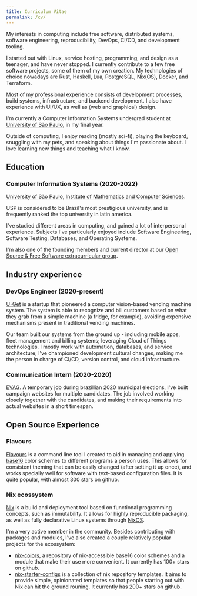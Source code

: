 ```yaml
---
title: Curriculum Vitae
permalink: /cv/
---
```


My interests in computing include free software, distributed systems, software
engineering, reproducibility, DevOps, CI/CD, and development tooling.

I started out with Linux, service hosting, programming, and design as a
teenager, and have never stopped. I currently contribute to a few free software
projects, some of them of my own creation. My technologies of choice nowadays
are Rust, Haskell, Lua, PostgreSQL, Nix(OS), Docker, and Terraform.

Most of my professional experience consists of development processes, build
systems, infrastructure, and backend development. I also have experience with
UI/UX, as well as (web and graphical) design.

I'm currently a Computer Information Systems undergrad student at [University
of São Paulo](https://usp.br), in my final year.

Outside of computing, I enjoy reading (mostly sci-fi), playing the keyboard,
snuggling with my pets, and speaking about things I'm passionate about. I love
learning new things and teaching what I know.

## Education

### Computer Information Systems (2020-2022)

[University of São Paulo](https://usp.br), [Institute of Mathematics and
Computer Sciences](https://icmc.usp.br).

USP is considered to be Brazil's most prestigious university, and is frequently
ranked the top university in latin america.

I've studied different areas in computing, and gained a lot of interpersonal
experience. Subjects I've particularly enjoyed include Software Engineering,
Software Testing, Databases, and Operating Systems.

I'm also one of the founding members and current director at our [Open Source &
Free Software extracurricular group](https://gelos.club).

## Industry experience

### DevOps Engineer (2020-present)

[U-Get](https://uget.express) is a startup that pioneered a computer
vision-based vending machine system. The system is able to recognize and bill
customers based on what they grab from a simple machine (a fridge, for
example), avoiding expensive mechanisms present in traditional vending
machines.

Our team built our systems from the ground up - including mobile apps, fleet
management and billing systems; leveraging Cloud of Things technologies. I
mostly work with automation, databases, and service architecture; I've
championed development cultural changes, making me the person in charge of
CI/CD, version control, and cloud infrastructure. 

### Communication Intern (2020-2020)

[EVAG](https://evag.me). A temporary job during brazillian 2020 municipal
elections, I've built campaign websites for multiple candidates. The job
involved working closely together with the candidates, and making their
requirements into actual websites in a short timespan.

## Open Source Experience

### Flavours

[Flavours](https://github.com/misterio77/flavours) is a command line tool I
created to aid in managing and applying
[base16](https://github.com/chriskempson/base16) color schemes to different
programs a person uses. This allows for consistent theming that can be easily
changed (after setting it up once), and works specially well for software with
text-based configuration files. It is quite popular, with almost 300 stars on
github.

### Nix ecossystem

[Nix](https://nixos.org) is a build and deployment tool based on functional
programming concepts, such as immutability. It allows for highly reproducible
packaging, as well as fully declarative Linux systems through
[NixOS](https://nixos.org).

I'm a very active member in the community. Besides contributing with packages
and modules, I've also created a couple relatively popular projects for the
ecossystem:
- [nix-colors](https://github.com/misterio77/nix-colors), a repository of
    nix-accessible base16 color schemes and a module that make their use more
    convenient. It currently has 100+ stars on github.
- [nix-starter-configs](https://github.com/misterio77/nix-starter-configs)
    is a collection of nix repository templates. It aims to provide simple,
    opinionated templates so that people starting out with Nix can hit the
    ground rouning. It currently has 200+ stars on github.
